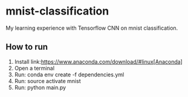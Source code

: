 # mnist-classification
My learning experience with Tensorflow CNN on mnist classification.

## How to run

1. Install link:https://www.anaconda.com/download/#linux[Anaconda]
2. Open a terminal
3. Run: conda env create -f dependencies.yml
4. Run: source activate mnist
5. Run: python main.py

